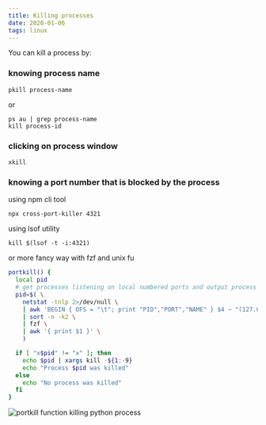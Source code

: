 ```yaml
---
title: Killing processes
date: 2020-01-06
tags: linux
---
```


You can kill a process by:

### knowing process name

```shell-session
pkill process-name
```

or

```shell-session
ps au | grep process-name
kill process-id
```

### clicking on process window

```shell-session
xkill
```

### knowing a port number that is blocked by the process

using npm cli tool

```shell-session
npx cross-port-killer 4321
```

using lsof utility

```shell-session
kill $(lsof -t -i:4321)
```

or more fancy way with fzf and unix fu

```bash
portkill() {
  local pid
  # get processes listening on local numbered ports and output process id, port number and process name
  pid=$( \
    netstat -tnlp 2>/dev/null \
    | awk 'BEGIN { OFS = "\t"; print "PID","PORT","NAME" } $4 ~ "(127.0.0.1\|\[::\]\|0.0.0.0):[0-9]" && $7!="-" { gsub(/:::/,":"); split($7,a,"/"); split($4,b,":"); print a[1],b[2],a[2] }' 2>/dev/null \
    | sort -n -k2 \
    | fzf \
    | awk '{ print $1 }' \
    )

  if [ "x$pid" != "x" ]; then
    echo $pid | xargs kill -${1:-9}
    echo "Process $pid was killed"
  else
    echo "No process was killed"
  fi
}
```

![portkill function killing python process](portkill.gif)

